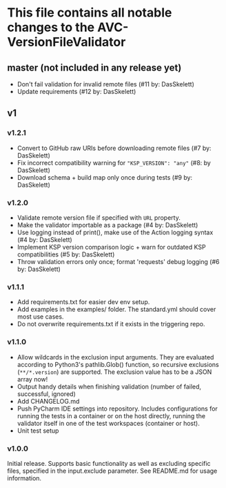 # This file contains all notable changes to the AVC-VersionFileValidator

## master (not included in any release yet)
* Don't fail validation for invalid remote files (#11 by: DasSkelett)
* Update requirements (#12 by: DasSkelett)

## v1
### v1.2.1
* Convert to GitHub raw URIs before downloading remote files (#7 by: DasSkelett)
* Fix incorrect compatibility warning for `"KSP_VERSION": "any"` (#8: by DasSkelett)
* Download schema + build map only once during tests (#9 by: DasSkelett)

### v1.2.0
* Validate remote version file if specified with `URL` property.
* Make the validator importable as a package (#4 by: DasSkelett)
* Use logging instead of print(), make use of the Action logging syntax (#4 by: DasSkelett)
* Implement KSP version comparison logic + warn for outdated KSP compatibilities (#5 by: DasSkelett)
* Throw validation errors only once; format 'requests' debug logging (#6 by: DasSkelett)

### v1.1.1
* Add requirements.txt for easier dev env setup.
* Add examples in the examples/ folder. The standard.yml should cover most use cases.
* Do not overwrite requirements.txt if it exists in the triggering repo.

### v1.1.0
* Allow wildcards in the exclusion input arguments. They are evaluated according to Python3's pathlib.Glob() function,
    so recursive exclusions (`**/*.version`) are supported. The exclusion value has to be a JSON array now!
* Output handy details when finishing validation (number of failed, successful, ignored)
* Add CHANGELOG.md
* Push PyCharm IDE settings into repository.
    Includes configurations for running the tests in a container or on the host directly,
    running the validator itself in one of the test workspaces (container or host).
* Unit test setup

### v1.0.0
Initial release.
Supports basic functionality as well as excluding specific files, specified in the input.exclude parameter.
See README.md for usage information.
